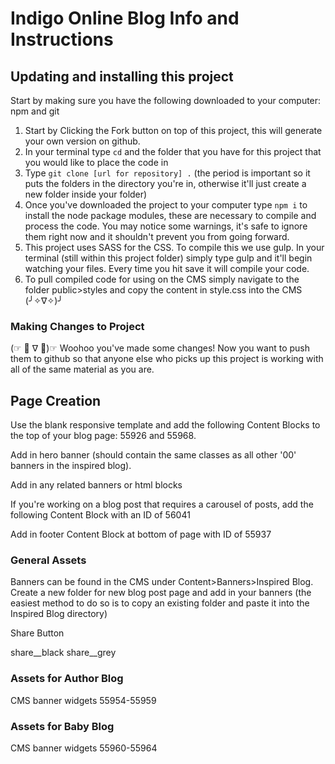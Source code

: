 # Indigo Online Blog Info and Instructions

## Updating and installing this project

Start by making sure you have the following downloaded to your computer: npm and git

1. Start by Clicking the Fork button on top of this project, this will generate your own version on github.
2. In your terminal type `cd` and the folder that you have for this project that you would like to place the code in
3. Type `git clone [url for repository] .` (the period is important so it puts the folders in the directory you're in, otherwise it'll just create a new folder inside your folder)
4. Once you've downloaded the project to your computer type `npm i` to install the node package modules, these are necessary to compile and process the code. You may notice some warnings, it's safe to ignore them right now and it shouldn't prevent you from going forward.
5. This project uses SASS for the CSS. To compile this we use gulp. In your terminal (still within this project folder) simply type gulp and it'll begin watching your files. Every time you hit save it will compile your code.
6. To pull compiled code for using on the CMS simply navigate to the folder public>styles and copy the content in style.css into the CMS (╯✧∇✧)╯

### Making Changes to Project

(☞ ﾟ ∇ ﾟ)☞ Woohoo you've made some changes! Now you want to push them to github so that anyone else who picks up this project is working with all of the same material as you are.

## Page Creation

Use the blank responsive template and add the following Content Blocks to the top of your blog page: 55926 and 55968.

Add in hero banner (should contain the same classes as all other '00' banners in the inspired blog).

Add in any related banners or html blocks

If you're working on a blog post that requires a carousel of posts, add the following Content Block with an ID of 56041

Add in footer Content Block at bottom of page with ID of 55937

### General Assets

Banners can be found in the CMS under Content>Banners>Inspired Blog. Create a new folder for new blog post page and add in your banners (the easiest method to do so is to copy an existing folder and paste it into the Inspired Blog directory)

Share Button

share\_\_black
share\_\_grey

### Assets for Author Blog

CMS banner widgets 55954-55959

### Assets for Baby Blog

CMS banner widgets 55960-55964
